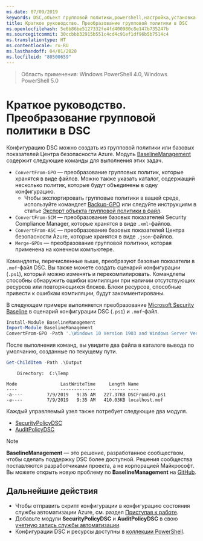 ```yaml
---
ms.date: 07/09/2019
keywords: DSC,объект групповой политики,powershell,настройка,установка
title: Краткое руководство. Преобразование групповой политики в DSC
ms.openlocfilehash: 5e6b86be5127332fe4fd400980c8e147b735247b
ms.sourcegitcommit: 30ccbbb32915b551c4cd4c91ef1df96b5b7514c4
ms.translationtype: HT
ms.contentlocale: ru-RU
ms.lasthandoff: 04/01/2020
ms.locfileid: "80500659"
---
```

> Область применения: Windows PowerShell 4.0, Windows PowerShell 5.0

# <a name="quickstart-convert-group-policy-into-dsc"></a>Краткое руководство. Преобразование групповой политики в DSC

Конфигурацию DSC можно создать из групповой политики или базовых показателей Центра безопасности Azure. Модуль [BaselineManagement](https://www.powershellgallery.com/packages/BaselineManagement) содержит следующие команды для выполнения этих задач.

- `ConvertFrom-GPO` — преобразование групповых политик, которые хранятся в виде файлов. Можно также указать каталог, содержащий несколько политик, которые будут объединены в одну конфигурацию.
  - Чтобы экспортировать групповые политики в вашей среде, используйте командлет [Backup-GPO](/powershell/module/grouppolicy/backup-gpo?view=win10-ps) или следуйте инструкциям в статье [Экспорт объекта групповой политики в файл](/microsoft-desktop-optimization-pack/agpm/export-a-gpo-to-a-file).
- `ConvertFrom-SCM` — преобразование базовых показателей Security Compliance Manager, которые хранятся в виде `.xml`-файлов.
- `ConvertFrom-ASC` — преобразование базовых показателей Центра безопасности Azure, которые хранятся в виде `.json`-файлов.
- `Merge-GPOs` — преобразование групповой политики, которая применена на конечном компьютере.

Командлеты, перечисленные выше, преобразуют базовые показатели в `.mof`-файл DSC. Вы также можете создать сценарий конфигурации (`.ps1`), который можно изменять и перекомпилировать. Командлеты способны обнаружить ошибки компиляции при наличии отсутствующих ресурсов или повторяющихся блоков. Блоки ресурсов, способные привести к ошибкам компиляции, будут закомментированы.

В следующем примере выполняется преобразование [Microsoft Security Baseline](https://www.microsoft.com/en-us/download/details.aspx?id=55319) в сценарий конфигурации DSC (`.ps1`) и `.mof`-файл.

```powershell
Install-Module BaselineManagement
Import-Module BaselineManagement
ConvertFrom-GPO -Path '.\Windows 10 Version 1903 and Windows Server Version 1903 Security Baseline\GPOs\' -OutputConfigurationScript
```

После выполнения команд, вы увидите два файла в каталоге вывода по умолчанию, созданные по текущему пути.

```powershell
Get-ChildItem -Path .\Output
```

```Output
    Directory:  C:\Temp

Mode                LastWriteTime     Length Name
----                -------------     ------ ----
-a----         7/9/2019   9:35 AM   227.37KB DSCFromGPO.ps1
-a----         7/9/2019   9:35 AM   410.03KB localhost.mof
```

Каждый управляемый узел также потребует следующие два модуля.

- [SecurityPolicyDSC](https://www.powershellgallery.com/packages/SecurityPolicyDsc)
- [AuditPolicyDSC](https://www.powershellgallery.com/packages/AuditPolicyDsc)

> [!NOTE]
> **BaselineManagement** — это решение, разработанное сообществом, чтобы сделать поддержку DSC более доступной. Решения сообщества поставляются разработчиками проекта, а не корпорацией Майкрософт. Вы можете открыть новую проблему по **BaselineManagement** на [GitHub](https://github.com/microsoft/BaselineManagement).

## <a name="next-steps"></a>Дальнейшие действия

- Чтобы отправить скрипт конфигурации в конфигурацию состояния службы автоматизации Azure, см. раздел [Приступая к работе](/azure/automation/automation-dsc-getting-started#importing-a-configuration-into-azure-automation).
- Добавьте модули **SecurityPolicyDSC** и **AuditPolicyDSC** в свою [учетную запись службы автоматизации](/azure/automation/shared-resources/modules).
- Конфигурации DSC и ресурсы доступны в [коллекции PowerShell](https://www.powershellgallery.com/).
